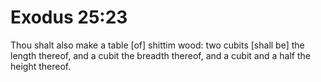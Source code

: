 # Exodus 25:23

Thou shalt also make a table [of] shittim wood: two cubits [shall be] the length thereof, and a cubit the breadth thereof, and a cubit and a half the height thereof.
